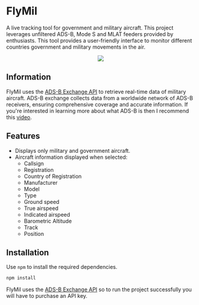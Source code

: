 # FlyMil

A live tracking tool for government and military aircraft. This project leverages unfiltered ADS-B, Mode S and MLAT feeders provided by enthusiasts. This tool provides a user-friendly interface to monitor different countries government and military movements in the air.

<p align="center">
    <img src="https://github.com/v0rkath/FlyMil/blob/main/images/flymil.png"/>
</p>

## Information

FlyMil uses the [ADS-B Exchange API](https://adsbexchange.com/) to retrieve real-time data of military aircraft. ADS-B exchange collects data from a worldwide network of ADS-B receivers, ensuring comprehensive coverage and accurate information. If you're interested in learning more about what ADS-B is then I recommend this [video](https://www.youtube.com/watch?v=F-v54MlxMIo).

## Features

- Displays only military and government aircraft.
- Aircraft information displayed when selected:
  - Callsign
  - Registration
  - Country of Registration
  - Manufacturer
  - Model
  - Type
  - Ground speed
  - True airspeed
  - Indicated airspeed
  - Barometric Altitude
  - Track
  - Position

## Installation

Use `npm` to install the required dependencies.

```cmd
npm install
```

FlyMil uses the [ADS-B Exchange API](https://adsbexchange.com/) so to run the project successfully you will have to purchase an API key.
